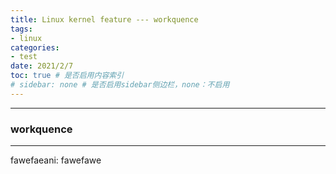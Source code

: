 ```yaml
---
title: Linux kernel feature --- workquence
tags:
- linux 
categories:
- test
date: 2021/2/7
toc: true # 是否启用内容索引
# sidebar: none # 是否启用sidebar侧边栏，none：不启用
---
```


---
### workquence
---
fawefaeani: fawefawe